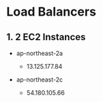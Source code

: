 # Load Balancers

## 1. 2 EC2 Instances
- ap-northeast-2a
  - 13.125.177.84

- ap-northeast-2c
  - 54.180.105.66

